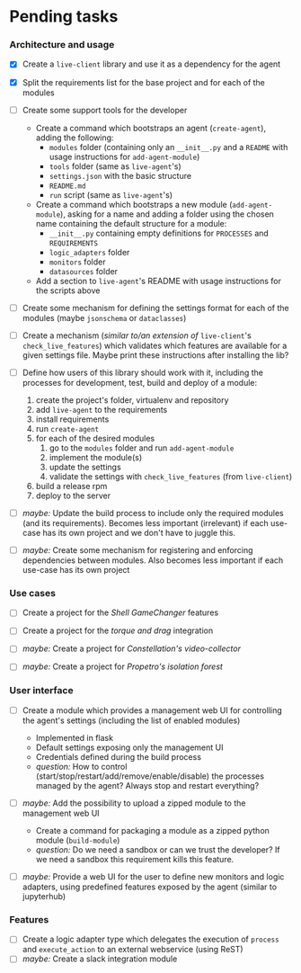 # Pending tasks

### Architecture and usage

- [x] Create a `live-client` library and use it as a dependency for the agent
- [x] Split the requirements list for the base project and for each of the modules
- [ ] Create some support tools for the developer
  - Create a command which bootstraps an agent (`create-agent`), adding the following:
    - `modules` folder (containing only an `__init__.py` and a `README` with usage instructions for `add-agent-module`)
    - `tools` folder (same as `live-agent`'s)
    - `settings.json` with the basic structure
    - `README.md`
    - `run` script (same as `live-agent`'s)
  - Create a command which bootstraps a new module (`add-agent-module`), asking for a name and adding a folder using the chosen name containing the default structure for a module:
    - `__init__.py` containing empty definitions for `PROCESSES` and `REQUIREMENTS`
    - `logic_adapters` folder
    - `monitors` folder
    - `datasources` folder
  - Add a section to `live-agent`'s README with usage instructions for the scripts above
- [ ] Create some mechanism for defining the settings format for each of the modules (maybe `jsonschema` or `dataclasses`)
- [ ] Create a mechanism (_similar to/an extension of_ `live-client`'s `check_live_features`) which validates which features are available for a given settings file. Maybe print these instructions after installing the lib?
- [ ] Define how users of this library should work with it, including the processes for development, test, build and deploy of a module:
  1. create the project's folder, virtualenv and repository
  1. add `live-agent` to the requirements
  1. install requirements
  1. run `create-agent`
  1. for each of the desired modules
     1. go to the `modules` folder and run `add-agent-module`
     1. implement the module(s)
     1. update the settings
     1. validate the settings with `check_live_features` (from `live-client`)
  1. build a release rpm
  1. deploy to the server
- [ ] _maybe:_ Update the build process to include only the required modules (and its requirements). Becomes less important (irrelevant) if each use-case has its own project and we don't have to juggle this.
- [ ] _maybe:_ Create some mechanism for registering and enforcing dependencies between modules. Also becomes less important if each use-case has its own project


### Use cases

- [ ] Create a project for the _Shell GameChanger_ features
- [ ] Create a project for the _torque and drag_ integration
- [ ] _maybe:_ Create a project for _Constellation's video-collector_
- [ ] _maybe:_ Create a project for _Propetro's isolation forest_


### User interface

- [ ] Create a module which provides a management web UI for controlling the agent's settings (including the list of enabled modules)
  - Implemented in flask
  - Default settings exposing only the management UI
  - Credentials defined during the build process
  - _question:_ How to control (start/stop/restart/add/remove/enable/disable) the processes managed by the agent? Always stop and restart everything?
- [ ] _maybe:_ Add the possibility to upload a zipped module to the management web UI
  - Create a command for packaging a module as a zipped python module (`build-module`)
  - _question:_ Do we need a sandbox or can we trust the developer? If we need a sandbox this requirement kills this feature.
- [ ] _maybe:_ Provide a web UI for the user to define new monitors and logic adapters, using predefined features exposed by the agent (similar to jupyterhub)


### Features

- [ ] Create a logic adapter type which delegates the execution of `process` and `execute_action` to an external webservice (using ReST)
- [ ] _maybe:_ Create a slack integration module
